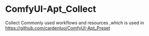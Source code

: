 # ComfyUI-Apt_Collect


Collect Commonly used workflows and resources ,which is used in https://github.com/cardenluo/ComfyUI-Apt_Preset

